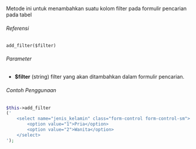 Metode ini untuk menambahkan suatu kolom filter pada formulir pencarian pada tabel

###### Referensi

`add_filter($filter)`

###### Parameter
* **$filter** (string) filter yang akan ditambahkan dalam formulir pencarian.

###### Contoh Penggunaan

```php
$this->add_filter
('
	<select name="jenis_kelamin" class="form-control form-control-sm">
		<option value="1">Pria</option>
		<option value="2">Wanita</option>
	</select>
');
```
